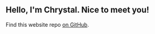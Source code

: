 ## Hello, I'm Chrystal. Nice to meet you!



Find this website repo [on GitHub](https://github.com/chrystal-lyu/im-chrystal).